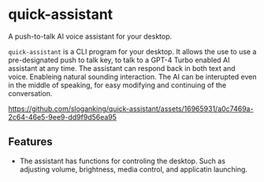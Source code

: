 # quick-assistant

A push-to-talk AI voice assistant for your desktop.

`quick-assistant` is a CLI program for your desktop. It allows the use to use a pre-designated push to talk key, to talk to a GPT-4 Turbo enabled AI assistant at any time. The assistant can respond back in both text and voice. Enableing natural sounding interaction. The AI can be interupted even in the middle of speaking, for easy modifying and continuing of the conversation. 


https://github.com/sloganking/quick-assistant/assets/16965931/a0c7469a-2c64-46e5-9ee9-dd9f9d56ea95


## Features

- The assistant has functions for controling the desktop. Such as adjusting volume, brightness, media control, and applicatin launching.
